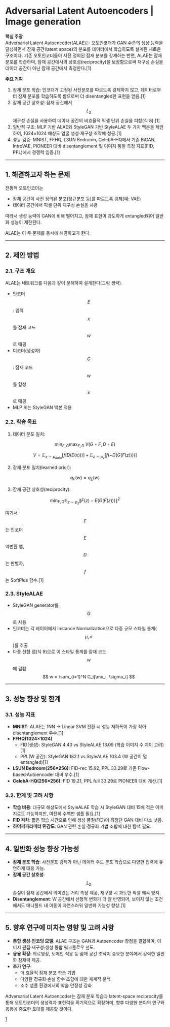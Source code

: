 # Adversarial Latent Autoencoders | Image generation

**핵심 주장**  
Adversarial Latent Autoencoder(ALAE)는 오토인코더가 GAN 수준의 생성 능력을 달성하면서 잠재 공간(latent space)의 분포를 데이터에서 학습하도록 설계된 새로운 구조이다. 기존 오토인코더들이 사전 정의된 잠재 분포를 강제하는 반면, ALAE는 잠재 분포를 학습하며, 잠재 공간에서의 상호성(reciprocity)을 보장함으로써 재구성 손실을 데이터 공간이 아닌 잠재 공간에서 측정한다.[1]

**주요 기여**  
1. 잠재 분포 학습: 인코더가 고정된 사전분포를 따르도록 강제하지 않고, 데이터로부터 잠재 분포를 학습하도록 함으로써 더 disentangled한 표현을 얻음.[1]
2. 잠재 공간 상호성: 잠재 공간에서 $$L_2$$ 재구성 손실을 사용하여 데이터 공간의 비효율적 픽셀 단위 손실을 피함(식 8).[1]
3. 일반적 구조: MLP 기반 ALAE와 StyleGAN 기반 StyleALAE 두 가지 백본을 제안하여, 1024×1024 해상도 얼굴 생성·재구성·조작에 성공.[1]
4. 성능 검증: MNIST, FFHQ, LSUN Bedroom, CelebA-HQ에서 기존 BiGAN, IntroVAE, PIONEER 대비 disentanglement 및 이미지 품질 측정 지표(FID, PPL)에서 경쟁력 입증.[1]

***

## 1. 해결하고자 하는 문제  
전통적 오토인코더는  
- 잠재 공간이 사전 정의된 분포(정규분포 등)를 따르도록 강제(예: VAE)  
- 데이터 공간에서 픽셀 단위 재구성 손실을 사용  

따라서 생성 능력이 GAN에 비해 떨어지고, 잠재 표현이 과도하게 entangled되어 일반화 성능이 제한된다.  

ALAE는 이 두 문제를 동시에 해결하고자 한다.  

***

## 2. 제안 방법  
### 2.1. 구조 개요  
ALAE는 네트워크를 다음과 같이 분해하여 설계한다(그림 생략).  
- 인코더 $$E$$: 입력 $$x$$를 잠재 코드 $$w$$로 매핑  
- 디코더(생성자) $$G$$: 잠재 코드 $$w$$를 합성 $$x$$로 매핑  
- MLP 또는 StyleGAN 백본 적용  

### 2.2. 학습 목표  
1. 데이터 분포 일치:  

$$
   \min_{F,G} \max_{E,D}\; V(G\circ F, D\circ E)
   $$  
  
$$
   V = 
   \mathbb{E}_{x\sim p_{data}}[f(D(E(x)))] + 
   \mathbb{E}_{z\sim p_z}[f(-D(G(F(z))))]
   $$  

2. 잠재 분포 일치(learned prior):  

$$
   q_F(w) = q_E(w)
   $$  

3. 잠재 공간 상호성(reciprocity):  

$$
   \min_{E,G}
   \mathbb{E}_{z\sim p_z}\|F(z)-E(G(F(z)))\|^2
   $$  
   
   여기서 $$F$$는 인코더 $$E$$ 역변환 맵, $$D$$는 판별자, $$f$$는 SoftPlus 함수.[1]

### 2.3. StyleALAE  
- StyleGAN generator를 $$G$$로 사용  
- 인코더는 각 레이어에서 Instance Normalization으로 다중 규모 스타일 통계($$\mu,\sigma$$)를 추출  
- 다중 선형 맵(식 9)으로 이 스타일 통계를 잠재 코드 $$w$$에 결합  
  $$
  w = \sum_{i=1}^N C_i[\mu_i, \sigma_i]
  $$  

***

## 3. 성능 향상 및 한계  
### 3.1. 성능 지표  
- **MNIST**: ALAE는 1NN → Linear SVM 전환 시 성능 저하폭이 가장 작아 disentanglement 우수.[1]
- **FFHQ(1024×1024)**  
  - FID(생성): StyleGAN 4.40 vs StyleALAE 13.09 (학습 이미지 수 차이 고려)[1]
  - PPL(W 공간): StyleGAN 182.1 vs StyleALAE 103.4 (W 공간이 덜 entangled)[1]
- **LSUN Bedroom(256×256)**: FID-rec 15.92, PPL 33.29로 기존 Flow-based·Autoencoder 대비 우수.[1]
- **CelebA-HQ(256×256)**: FID 19.21, PPL full 33.29로 PIONEER 대비 개선.[1]

### 3.2. 한계 및 고려 사항  
- **학습 비용**: 대규모 해상도에서 StyleALAE 학습 시 StyleGAN 대비 15배 적은 이미지로도 가능하지만, 여전히 수백만 샘플 필요.[1]
- **FID 격차**: 짧은 학습 시간으로 인해 생성 품질(FID)이 최첨단 GAN 대비 다소 낮음.  
- **하이퍼파라미터 민감도**: GAN 관련 손실·정규화 기법 조합에 대한 탐색 필요.  

***

## 4. 일반화 성능 향상 가능성  
- **잠재 분포 학습**: 사전분포 강제가 아닌 데이터 주도 분포 학습으로 다양한 입력에 유연하게 대응 가능.  
- **잠재 공간 상호성**: $$L_2$$ 손실이 잠재 공간에서 의미있는 거리 측정 제공, 재구성 시 과도한 픽셀 왜곡 방지.  
- **Disentanglement**: W 공간에서 선형적 변화가 더 잘 반영되어, 보이지 않는 조건에서도 매니폴드 내 이동이 자연스러워 일반화 가능성 향상.[1]

***

## 5. 향후 연구에 미치는 영향 및 고려 사항  
- **통합 생성·인코딩 모델**: ALAE 구조는 GAN과 Autoencoder 장점을 결합하여, 이미지 편집·재구성·생성 통합 워크플로우 선도.  
- **응용 확장**: 의료영상, 도메인 적응 등 잠재 공간 조작이 중요한 분야에서 강력한 일반화 잠재력 제공.  
- **추가 연구**:  
  - 더 효율적 잠재 분포 학습 기법  
  - 다양한 정규화·손실 함수 조합에 대한 체계적 분석  
  - 소수 샘플 환경에서의 학습 안정성 강화  

Adversarial Latent Autoencoder는 잠재 분포 학습과 latent-space reciprocity를 통해 오토인코더의 생성력과 표현력을 획기적으로 확장하며, 향후 다양한 분야의 연구와 응용에 중요한 토대를 제공할 것이다.

[1](https://ppl-ai-file-upload.s3.amazonaws.com/web/direct-files/attachments/22370781/f9f1f883-2173-4319-b548-d3c1c0716a55/2004.04467v1.pdf)
